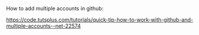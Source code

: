 How to add multiple accounts in github:

https://code.tutsplus.com/tutorials/quick-tip-how-to-work-with-github-and-multiple-accounts--net-22574
